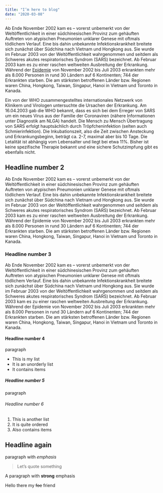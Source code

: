 ```yaml
---
title: "I’m here to blog"
date: "2020-03-08"
---
```


Ab Ende November 2002 kam es – vorerst unbemerkt von der Weltöffentlichkeit in einer südchinesischen Provinz zum gehäuften Auftreten von atypischen Pneumonien unklarer Genese mit oftmals tödlichem Verlauf. Eine bis dahin unbekannte Infektionskrankheit breitete sich zunächst über Südchina nach Vietnam und Hongkong aus. Sie wurde im Februar 2003 von der Weltöffentlichkeit wahrgenommen und seitdem als Schweres akutes respiratorisches Syndrom (SARS) bezeichnet. Ab Februar 2003 kam es zu einer raschen weltweiten Ausbreitung der Erkrankung. Während der [Epidemie](https://jogga.co) von November 2002 bis Juli 2003 erkrankten mehr als 8.000 Personen in rund 30 Ländern auf 6 Kontinenten; 744 der Erkrankten starben. Die am stärksten betroffenen Länder bzw. Regionen waren China, Hongkong, Taiwan, Singapur, Hanoi in Vietnam und Toronto in Kanada.

Ein von der WHO zusammengestelltes internationales Netzwerk von Klinikern und Virologen untersuchte die Ursachen der Erkrankung. Am 16.04.2003 gab die WHO bekannt, dass es sich bei dem Erreger von SARS um ein neues Virus aus der Familie der Coronaviren (nähere Informationen unter Diagnostik am NLGA) handelt.
Die Mensch zu Mensch Übertragung von SARS erfolgt hauptsächlich durch Tröpfcheninfektion (selten auch Schmierinfektion). Die Inkubationszeit, also die Zeit zwischen Ansteckung und Erkrankungsbeginn, beträgt ca. 2-7, maximal aber bis 10 Tage. Die Letalität ist abhängig vom Lebensalter und liegt bei etwa 11%. Bisher ist keine spezifische Therapie bekannt und eine sichere Schutzimpfung gibt es ebenfalls nicht.

## Headline number 2

Ab Ende November 2002 kam es – vorerst unbemerkt von der Weltöffentlichkeit in einer südchinesischen Provinz zum gehäuften Auftreten von atypischen Pneumonien unklarer Genese mit oftmals tödlichem Verlauf. Eine bis dahin unbekannte Infektionskrankheit breitete sich zunächst über Südchina nach Vietnam und Hongkong aus. Sie wurde im Februar 2003 von der Weltöffentlichkeit wahrgenommen und seitdem als Schweres akutes respiratorisches Syndrom (SARS) bezeichnet. Ab Februar 2003 kam es zu einer raschen weltweiten Ausbreitung der Erkrankung. Während der Epidemie von November 2002 bis Juli 2003 erkrankten mehr als 8.000 Personen in rund 30 Ländern auf 6 Kontinenten; 744 der Erkrankten starben. Die am stärksten betroffenen Länder bzw. Regionen waren China, Hongkong, Taiwan, Singapur, Hanoi in Vietnam und Toronto in Kanada.

### Headline number 3

Ab Ende November 2002 kam es – vorerst unbemerkt von der Weltöffentlichkeit in einer südchinesischen Provinz zum gehäuften Auftreten von atypischen Pneumonien unklarer Genese mit oftmals tödlichem Verlauf. Eine bis dahin unbekannte Infektionskrankheit breitete sich zunächst über Südchina nach Vietnam und Hongkong aus. Sie wurde im Februar 2003 von der Weltöffentlichkeit wahrgenommen und seitdem als Schweres akutes respiratorisches Syndrom (SARS) bezeichnet. Ab Februar 2003 kam es zu einer raschen weltweiten Ausbreitung der Erkrankung. Während der Epidemie von November 2002 bis Juli 2003 erkrankten mehr als 8.000 Personen in rund 30 Ländern auf 6 Kontinenten; 744 der Erkrankten starben. Die am stärksten betroffenen Länder bzw. Regionen waren China, Hongkong, Taiwan, Singapur, Hanoi in Vietnam und Toronto in Kanada.

#### Headline number 4

paragraph

- This is my list
- It is an unorderly list
- It contains items

##### Headline number 5

paragraph

###### Headline number 6

1. This is another list
2. It is quite ordered
3. Also contains items

## Headline again

paragraph with *emphasis*

> Let’s quote something

A paragraph with **strong** emphasis

Hello there my ~~foe~~ friend
